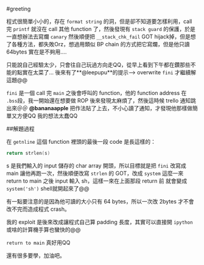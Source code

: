 #greeting

程式很簡單小小的，存在 `format string` 的洞，但是卻不知道要怎樣利用，call 完 `printf` 就沒在 call 其他 function 了，然後發現有 `stack guard` 的保護，於是一直想辦法去寫爛 `canary` 然後順便把 `__stack_chk_fail` GOT hijack掉，但是想了各種方法，都失敗Orz，想過用類似 BP chain 的方式把它寫爛，但是他只讀 64bytes 實在是不夠用....

只能說自己經驗太少，只會往自己玩過方向走QQ，從早上看到下午都在鑽那些不能的點實在太菜了... 後來有了**@leepupu**的提示--> overwrite `fini` 才繼續解這題@@

`fini` 是一個 call 完 `main` 之後會呼叫的 function，他的 function address 在 `.bss`段，我一開始還在想要做 ROP 後來發現太麻煩了，然後這時候 trello 通知跳出來＠＠ **@bananaapple** 把作法貼了上去，不小心讀了通知，才發現他那樣做簡單又方便QQ 我的想法太蠢QQ

##解題過程

在 `getnline` 這個 function 裡頭的最後一段 code 是長這樣的：

~~~c
return strlen(s)
~~~

s 是我們輸入的 input 儲存的 char array 開頭，所以目標就是把 `fini` 改寫成 main 讓他再跑一次，然後順便改寫 `strlen` 的 GOT，改成 `system` 這麼一來 return to main 之後 input 輸入 sh，這樣一來在上面那段 return 前 就會變成 `system('sh')` shell就開起來了@@

有一點要注意的是因為他可讀的大小只有 64 bytes，所以一次改 2bytes 才不會改不完而造成程式 crash。

我的 exploit 是後來改成讓程式自己算 padding 長度，其實可以直接開 `ipython` 或啥的計算機手算也蠻快的@@

`return to main` 真好用QQ

還有很多要學，加油吧。
